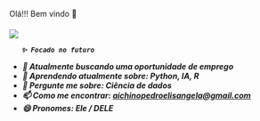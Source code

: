 Olá!!! Bem vindo 🤩<h5>



<img src="https://cdn.jsdelivr.net/gh/devicons/devicon@latest/icons/threedsmax/threedsmax-original.svg" />
          
                    
       
       ✨ Focado no futuro    
- 🔭 Atualmente buscando uma oportunidade de emprego
- 🌱 Aprendendo atualmente sobre: Python, IA, R
- 💬 Pergunte me sobre: Ciência de dados
- 📫 Como me encontrar: aichinopedroelisangela@gmail.com
- 😄 Pronomes: Ele / DELE
